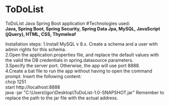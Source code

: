 # ToDoList
ToDoList Java Spring Boot application
#Technologies used:  
**Java, Spring Boot, Spring Security, Spring Data Jpa, MySQL, JavaScript (jQuery), HTML, CSS, Thymeleaf**

Installation steps:
1.Install MySQL v 8.x. Create a schema and a user with admin rights for this schema.  
2.Open the application.properties file, and replace the default values with the valid the DB credentials in 
spring.datasource parameters.  
3.Specify the server port. Otherwise, the app will use port 8888.  
4.Create a bat file to run the app without having to open the command prompt. 
Insert the following content:   
  chcp 1251  
  start http://localhost:8888  
  java -jar "C:\Users\Igor\Desktop\ToDoList-1.0-SNAPSHOT.jar"
Remember to replace the path to the jar file with the actual address.  

